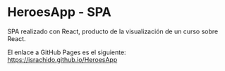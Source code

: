 # HeroesApp - SPA

SPA realizado con React, producto de la visualización de un curso sobre React.

El enlace a GitHub Pages es el siguiente: https://israchido.github.io/HeroesApp
